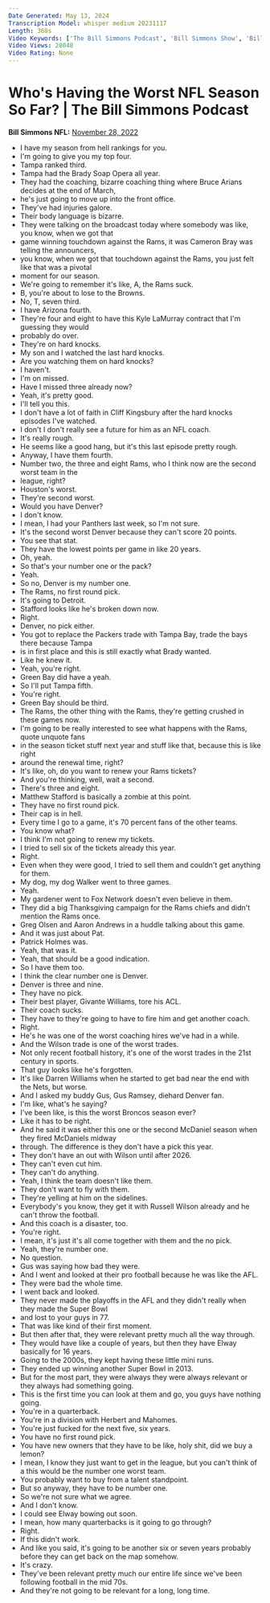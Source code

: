 ```yaml
---
Date Generated: May 13, 2024
Transcription Model: whisper medium 20231117
Length: 368s
Video Keywords: ['The Bill Simmons Podcast', 'Bill Simmons Show', 'Bill Simmons', 'NFL Show', 'NFL Podcast', 'Football Show', 'Football Podcast', 'Los Angeles Rams', 'Denver Broncos', 'Tampa Bay Buccaneers', 'Matt Stafford', 'Russell Wilson', 'Tom Brady', 'Arizona Cardinals', 'Kyler Murray']
Video Views: 28048
Video Rating: None
---
```


# Who's Having the Worst NFL Season So Far? | The Bill Simmons Podcast
**Bill Simmons NFL:** [November 28, 2022](https://www.youtube.com/watch?v=8K--U5vP4kY)
*  I have my season from hell rankings for you.
*  I'm going to give you my top four.
*  Tampa ranked third.
*  Tampa had the Brady Soap Opera all year.
*  They had the coaching, bizarre coaching thing where Bruce Arians decides at the end of March,
*  he's just going to move up into the front office.
*  They've had injuries galore.
*  Their body language is bizarre.
*  They were talking on the broadcast today where somebody was like, you know, when we got that
*  game winning touchdown against the Rams, it was Cameron Bray was telling the announcers,
*  you know, when we got that touchdown against the Rams, you just felt like that was a pivotal
*  moment for our season.
*  We're going to remember it's like, A, the Rams suck.
*  B, you're about to lose to the Browns.
*  No, T, seven third.
*  I have Arizona fourth.
*  They're four and eight to have this Kyle LaMurray contract that I'm guessing they would
*  probably do over.
*  They're on hard knocks.
*  My son and I watched the last hard knocks.
*  Are you watching them on hard knocks?
*  I haven't.
*  I'm on missed.
*  Have I missed three already now?
*  Yeah, it's pretty good.
*  I'll tell you this.
*  I don't have a lot of faith in Cliff Kingsbury after the hard knocks episodes I've watched.
*  I don't I don't really see a future for him as an NFL coach.
*  It's really rough.
*  He seems like a good hang, but it's this last episode pretty rough.
*  Anyway, I have them fourth.
*  Number two, the three and eight Rams, who I think now are the second worst team in the
*  league, right?
*  Houston's worst.
*  They're second worst.
*  Would you have Denver?
*  I don't know.
*  I mean, I had your Panthers last week, so I'm not sure.
*  It's the second worst Denver because they can't score 20 points.
*  You see that stat.
*  They have the lowest points per game in like 20 years.
*  Oh, yeah.
*  So that's your number one or the pack?
*  Yeah.
*  So no, Denver is my number one.
*  The Rams, no first round pick.
*  It's going to Detroit.
*  Stafford looks like he's broken down now.
*  Right.
*  Denver, no pick either.
*  You got to replace the Packers trade with Tampa Bay, trade the bays there because Tampa
*  is in first place and this is still exactly what Brady wanted.
*  Like he knew it.
*  Yeah, you're right.
*  Green Bay did have a yeah.
*  So I'll put Tampa fifth.
*  You're right.
*  Green Bay should be third.
*  The Rams, the other thing with the Rams, they're getting crushed in these games now.
*  I'm going to be really interested to see what happens with the Rams, quote unquote fans
*  in the season ticket stuff next year and stuff like that, because this is like right
*  around the renewal time, right?
*  It's like, oh, do you want to renew your Rams tickets?
*  And you're thinking, well, wait a second.
*  There's three and eight.
*  Matthew Stafford is basically a zombie at this point.
*  They have no first round pick.
*  Their cap is in hell.
*  Every time I go to a game, it's 70 percent fans of the other teams.
*  You know what?
*  I think I'm not going to renew my tickets.
*  I tried to sell six of the tickets already this year.
*  Right.
*  Even when they were good, I tried to sell them and couldn't get anything for them.
*  My dog, my dog Walker went to three games.
*  Yeah.
*  My gardener went to Fox Network doesn't even believe in them.
*  They did a big Thanksgiving campaign for the Rams chiefs and didn't mention the Rams once.
*  Greg Olsen and Aaron Andrews in a huddle talking about this game.
*  And it was just about Pat.
*  Patrick Holmes was.
*  Yeah, that was it.
*  Yeah, that should be a good indication.
*  So I have them too.
*  I think the clear number one is Denver.
*  Denver is three and nine.
*  They have no pick.
*  Their best player, Givante Williams, tore his ACL.
*  Their coach sucks.
*  They have to they're going to have to fire him and get another coach.
*  Right.
*  He's he was one of the worst coaching hires we've had in a while.
*  And the Wilson trade is one of the worst trades.
*  Not only recent football history, it's one of the worst trades in the 21st century in sports.
*  That guy looks like he's forgotten.
*  It's like Darren Williams when he started to get bad near the end with the Nets, but worse.
*  And I asked my buddy Gus, Gus Ramsey, diehard Denver fan.
*  I'm like, what's he saying?
*  I've been like, is this the worst Broncos season ever?
*  Like it has to be right.
*  And he said it was either this one or the second McDaniel season when they fired McDaniels midway
*  through. The difference is they don't have a pick this year.
*  They don't have an out with Wilson until after 2026.
*  They can't even cut him.
*  They can't do anything.
*  Yeah, I think the team doesn't like them.
*  They don't want to fly with them.
*  They're yelling at him on the sidelines.
*  Everybody's you know, they get it with Russell Wilson already and he can't throw the football.
*  And this coach is a disaster, too.
*  You're right.
*  I mean, it's just it's all come together with them and the no pick.
*  Yeah, they're number one.
*  No question.
*  Gus was saying how bad they were.
*  And I went and looked at their pro football because he was like the AFL.
*  They were bad the whole time.
*  I went back and looked.
*  They never made the playoffs in the AFL and they didn't really when they made the Super Bowl
*  and lost to your guys in 77.
*  That was like kind of their first moment.
*  But then after that, they were relevant pretty much all the way through.
*  They would have like a couple of years, but then they have Elway basically for 16 years.
*  Going to the 2000s, they kept having these little mini runs.
*  They ended up winning another Super Bowl in 2013.
*  But for the most part, they were always they were always relevant or they always had something going.
*  This is the first time you can look at them and go, you guys have nothing going.
*  You're in a quarterback.
*  You're in a division with Herbert and Mahomes.
*  You're just fucked for the next five, six years.
*  You have no first round pick.
*  You have new owners that they have to be like, holy shit, did we buy a lemon?
*  I mean, I know they just want to get in the league, but you can't think of a this would be the number one worst team.
*  You probably want to buy from a talent standpoint.
*  But so anyway, they have to be number one.
*  So we're not sure what we agree.
*  And I don't know.
*  I could see Elway bowing out soon.
*  I mean, how many quarterbacks is it going to go through?
*  Right.
*  If this didn't work.
*  And like you said, it's going to be another six or seven years probably before they can get back on the map somehow.
*  It's crazy.
*  They've been relevant pretty much our entire life since we've been following football in the mid 70s.
*  And they're not going to be relevant for a long, long time.
